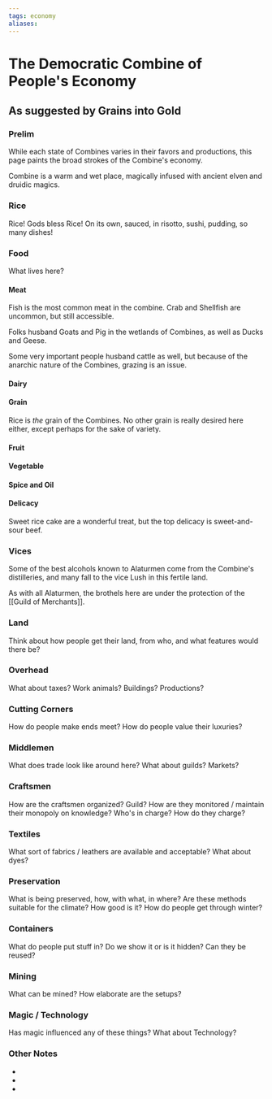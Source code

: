 ```yaml
---
tags: economy
aliases:
---
```


# The Democratic Combine of People's Economy
## As suggested by Grains into Gold
### Prelim
While each state of Combines varies in their favors and productions, this page paints the broad strokes of the Combine's economy.

Combine is a warm and wet place, magically infused with ancient elven and druidic magics.

### Rice
Rice! Gods bless Rice! On its own, sauced, in risotto, sushi, pudding, so many dishes!

### Food
What lives here?
#### Meat
Fish is the most common meat in the combine. Crab and Shellfish are uncommon, but still accessible. 

Folks husband Goats and Pig in the wetlands of Combines, as well as Ducks and Geese.

Some very important people husband cattle as well, but because of the anarchic nature of the Combines, grazing is an issue.

#### Dairy


#### Grain
Rice is *the* grain of the Combines. No other grain is really desired here either, except perhaps for the sake of variety.

#### Fruit
#### Vegetable
#### Spice and Oil
#### Delicacy
Sweet rice cake are a wonderful treat, but the top delicacy is sweet-and-sour beef.

### Vices
Some of the best alcohols known to Alaturmen come from the Combine's distilleries, and many fall to the vice Lush in this fertile land.

As with all Alaturmen, the brothels here are under the protection of the [[Guild of Merchants]].

### Land
Think about how people get their land, from who, and what features would there be?

### Overhead
What about taxes? Work animals? Buildings? Productions?

### Cutting Corners
How do people make ends meet? How do people value their luxuries?

### Middlemen
What does trade look like around here? What about guilds? Markets?

### Craftsmen
How are the craftsmen organized? Guild? How are they monitored / maintain their monopoly on knowledge? Who's in charge? How do they charge?

### Textiles
What sort of fabrics / leathers are available and acceptable? What about dyes?

### Preservation
What is being preserved, how, with what, in where? Are these methods suitable for the climate? How good is it? How do people get through winter? 

### Containers
What do people put stuff in? Do we show it or is it hidden? Can they be reused?

### Mining
What can be mined? How elaborate are the setups?

### Magic / Technology
Has magic influenced any of these things? What about Technology?

### Other Notes
- 
- 
- 
